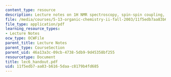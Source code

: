 ```yaml
---
content_type: resource
description: Lecture notes on 1H NMR spectroscopy, spin-spin coupling, and connectivity.
file: /media/courses/5-13-organic-chemistry-ii-fall-2003/11f5edb7aa83b6165daac8179b4fd685_lec6_handout.pdf
file_type: application/pdf
learning_resource_types:
- Lecture Notes
ocw_type: OCWFile
parent_title: Lecture Notes
parent_type: CourseSection
parent_uid: 46a13a3c-09cb-4738-5db9-9d45358bf255
resourcetype: Document
title: lec6_handout.pdf
uid: 11f5edb7-aa83-b616-5daa-c8179b4fd685
---
```

